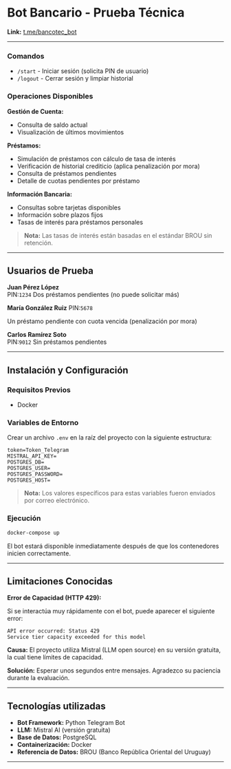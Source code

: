 # Bot Bancario - Prueba Técnica

**Link:** [t.me/bancotec_bot](https://t.me/bancotec_bot)

---

### Comandos

- `/start` - Iniciar sesión (solicita PIN de usuario)
- `/logout` - Cerrar sesión y limpiar historial

### Operaciones Disponibles

**Gestión de Cuenta:**

- Consulta de saldo actual
- Visualización de últimos movimientos

**Préstamos:**

- Simulación de préstamos con cálculo de tasa de interés
- Verificación de historial crediticio (aplica penalización por mora)
- Consulta de préstamos pendientes
- Detalle de cuotas pendientes por préstamo

**Información Bancaria:**

- Consultas sobre tarjetas disponibles
- Información sobre plazos fijos
- Tasas de interés para préstamos personales

> **Nota:** Las tasas de interés están basadas en el estándar BROU sin retención.

---

## Usuarios de Prueba

**Juan Pérez López**  
PIN:`1234`
Dos préstamos pendientes (no puede solicitar más)

**María González Ruiz**
PIN:`5678`

Un préstamo pendiente con cuota vencida (penalización por mora)

**Carlos Ramírez Soto**  
PIN:`9012`
Sin préstamos pendientes

---

## Instalación y Configuración

### Requisitos Previos

- Docker

### Variables de Entorno

Crear un archivo `.env` en la raíz del proyecto con la siguiente estructura:

```env
token=Token_Telegram
MISTRAL_API_KEY=
POSTGRES_DB=
POSTGRES_USER=
POSTGRES_PASSWORD=
POSTGRES_HOST=
```

> **Nota:** Los valores específicos para estas variables fueron enviados por correo electrónico.

### Ejecución

```bash
docker-compose up
```

El bot estará disponible inmediatamente después de que los contenedores inicien correctamente.

---

## Limitaciones Conocidas

**Error de Capacidad (HTTP 429):**

Si se interactúa muy rápidamente con el bot, puede aparecer el siguiente error:

```
API error occurred: Status 429
Service tier capacity exceeded for this model
```

**Causa:** El proyecto utiliza Mistral (LLM open source) en su versión gratuita, la cual tiene límites de capacidad.

**Solución:** Esperar unos segundos entre mensajes. Agradezco su paciencia durante la evaluación.

---

## Tecnologías utilizadas

- **Bot Framework:** Python Telegram Bot
- **LLM:** Mistral AI (versión gratuita)
- **Base de Datos:** PostgreSQL
- **Containerización:** Docker
- **Referencia de Datos:** BROU (Banco República Oriental del Uruguay)

---
